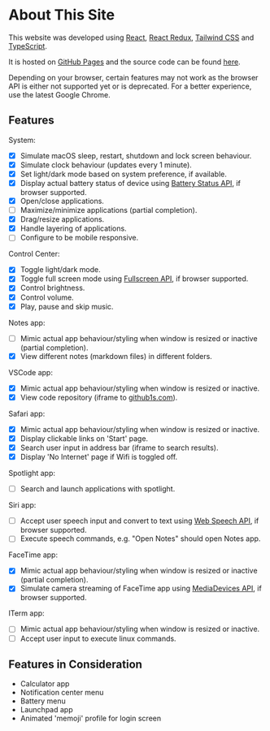 # About This Site

This website was developed using [React](https://reactjs.org/), [React Redux](https://react-redux.js.org/), [Tailwind CSS](https://tailwindcss.com/) and [TypeScript](https://www.typescriptlang.org/).

It is hosted on [GitHub Pages](https://pages.github.com/) and the source code can be found [here](https://github.com/Milleus/portfolio-mac-os).

Depending on your browser, certain features may not work as the browser API is either not supported yet or is deprecated. For a better experience, use the latest Google Chrome.

## Features

System:

- [x] Simulate macOS sleep, restart, shutdown and lock screen behaviour.
- [x] Simulate clock behaviour (updates every 1 minute).
- [x] Set light/dark mode based on system preference, if available.
- [x] Display actual battery status of device using [Battery Status API](https://developer.mozilla.org/en-US/docs/Web/API/Battery_Status_API), if browser supported.
- [x] Open/close applications.
- [ ] Maximize/minimize applications (partial completion).
- [x] Drag/resize applications.
- [x] Handle layering of applications.
- [ ] Configure to be mobile responsive.

Control Center:

- [x] Toggle light/dark mode.
- [x] Toggle full screen mode using [Fullscreen API](https://developer.mozilla.org/en-US/docs/Web/API/Fullscreen_API), if browser supported.
- [x] Control brightness.
- [x] Control volume.
- [x] Play, pause and skip music.

Notes app:

- [ ] Mimic actual app behaviour/styling when window is resized or inactive (partial completion).
- [x] View different notes (markdown files) in different folders.

VSCode app:

- [x] Mimic actual app behaviour/styling when window is resized or inactive.
- [x] View code repository (iframe to [github1s.com](https://github1s.com/)).

Safari app:

- [x] Mimic actual app behaviour/styling when window is resized or inactive.
- [x] Display clickable links on 'Start' page.
- [x] Search user input in address bar (iframe to search results).
- [x] Display 'No Internet' page if Wifi is toggled off.

Spotlight app:

- [ ] Search and launch applications with spotlight.

Siri app:

- [ ] Accept user speech input and convert to text using [Web Speech API](https://developer.mozilla.org/en-US/docs/Web/API/Web_Speech_API), if browser supported.
- [ ] Execute speech commands, e.g. "Open Notes" should open Notes app.

FaceTime app:

- [x] Mimic actual app behaviour/styling when window is resized or inactive (partial completion).
- [x] Simulate camera streaming of FaceTime app using [MediaDevices API](https://developer.mozilla.org/en-US/docs/Web/API/MediaDevices), if browser supported.

ITerm app:

- [ ] Mimic actual app behaviour/styling when window is resized or inactive.
- [ ] Accept user input to execute linux commands.

## Features in Consideration

- Calculator app
- Notification center menu
- Battery menu
- Launchpad app
- Animated 'memoji' profile for login screen
